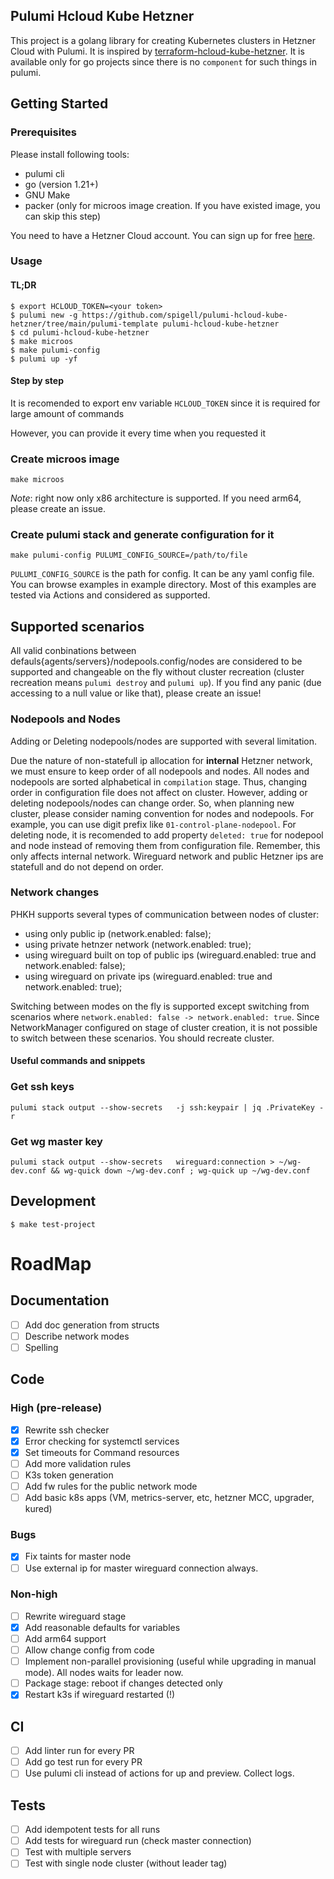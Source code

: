 ## Pulumi Hcloud Kube Hetzner
This project is a golang library for creating Kubernetes clusters in Hetzner Cloud with Pulumi. It is inspired by [terraform-hcloud-kube-hetzner](https://github.com/kube-hetzner/terraform-hcloud-kube-hetzner). It is available only for go projects since there is no `component` for such things in pulumi.

## Getting Started
### Prerequisites
Please install following tools:
- pulumi cli
- go (version 1.21+)
- GNU Make
- packer (only for microos image creation. If you have existed image, you can skip this step)

You need to have a Hetzner Cloud account. You can sign up for free [here](https://hetzner.com/cloud/).

### Usage
#### TL;DR
```
$ export HCLOUD_TOKEN=<your token>
$ pulumi new -g https://github.com/spigell/pulumi-hcloud-kube-hetzner/tree/main/pulumi-template pulumi-hcloud-kube-hetzner
$ cd pulumi-hcloud-kube-hetzner
$ make microos
$ make pulumi-config
$ pulumi up -yf
```

#### Step by step
It is recomended to export env variable `HCLOUD_TOKEN` since it is required for large amount of commands

However, you can provide it every time when you requested it

### Create microos image
```
make microos
```
*Note*: right now only x86 architecture is supported. If you need arm64, please create an issue.

### Create pulumi stack and generate configuration for it
```
make pulumi-config PULUMI_CONFIG_SOURCE=/path/to/file
```
`PULUMI_CONFIG_SOURCE` is the path for config. It can be any yaml config file. You can browse examples in example directory. Most of this examples are tested via Actions and considered as supported.

## Supported scenarios
All valid conbinations between defauls{agents/servers}/nodepools.config/nodes are considered to be supported and changeable on the fly without cluster recreation (cluster recreation means `pulumi destroy` and `pulumi up`).
If you find any panic (due accessing to a null value or like that), please create an issue!

### Nodepools and Nodes
Adding or Deleting nodepools/nodes are supported with several limitation.

Due the nature of non-statefull ip allocation for **internal** Hetzner network, we must ensure to keep order of all nodepools and nodes. All nodes and nodepools are sorted alphabetical in `compilation` stage. Thus, changing order in configuration file does not affect on cluster. However, adding or deleting nodepools/nodes can change order. So, when planning new cluster, please consider naming convention for nodes and nodepools. For example, you can use digit prefix like `01-control-plane-nodepool`. For deleting node, it is recomended to add property `deleted: true` for nodepool and node instead of removing them from configuration file. Remember, this only affects internal network. Wireguard network and public Hetzner ips are statefull and do not depend on order.

### Network changes
PHKH supports several types of communication between nodes of cluster:
- using only public ip (network.enabled: false);
- using private hetnzer network (network.enabled: true);
- using wireguard built on top of public ips (wireguard.enabled: true and network.enabled: false);
- using wireguard on private ips (wireguard.enabled: true and network.enabled: true);

Switching between modes on the fly is supported except switching from scenarios where `network.enabled: false -> network.enabled: true`.
Since NetworkManager configured on stage of cluster creation, it is not possible to switch between these scenarios. You should recreate cluster.

#### Useful commands and snippets
### Get ssh keys
```
pulumi stack output --show-secrets   -j ssh:keypair | jq .PrivateKey -r
```

### Get wg master key
```
pulumi stack output --show-secrets   wireguard:connection > ~/wg-dev.conf && wg-quick down ~/wg-dev.conf ; wg-quick up ~/wg-dev.conf
```

## Development
```
$ make test-project
```


# RoadMap
## Documentation
- [ ] Add doc generation from structs
- [ ] Describe network modes
- [ ] Spelling

## Code
### High (pre-release)
- [x] Rewrite ssh checker
- [x] Error checking for systemctl services
- [x] Set timeouts for Command resources
- [ ] Add more validation rules
- [ ] K3s token generation
- [ ] Add fw rules for the public network mode
- [ ] Add basic k8s apps (VM, metrics-server, etc, hetzner MCC, upgrader, kured)

### Bugs
- [x] Fix taints for master node
- [ ] Use external ip for master wireguard connection always.

### Non-high
- [ ] Rewrite wireguard stage
- [x] Add reasonable defaults for variables
- [ ] Add arm64 support
- [ ] Allow change config from code
- [ ] Implement non-parallel provisioning (useful while upgrading in manual mode). All nodes waits for leader now.
- [ ] Package stage: reboot if changes detected only
- [x] Restart k3s if wireguard restarted (!)

## CI
- [ ] Add linter run for every PR
- [ ] Add go test run for every PR
- [ ] Use pulumi cli instead of actions for up and preview. Collect logs.

## Tests
- [ ] Add idempotent tests for all runs
- [ ] Add tests for wireguard run (check master connection)
- [ ] Test with multiple servers
- [ ] Test with single node cluster (without leader tag)
